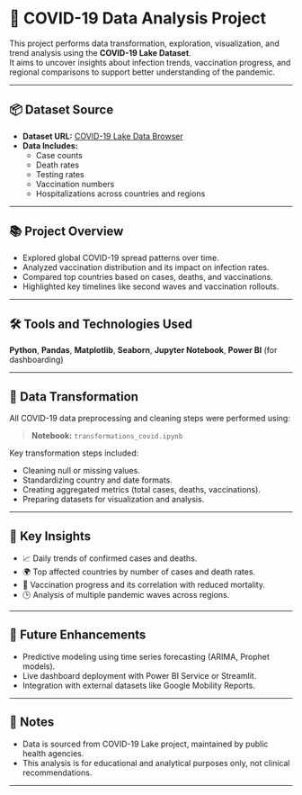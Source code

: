 
# 🦠 COVID-19 Data Analysis Project

This project performs data transformation, exploration, visualization, and trend analysis using the **COVID-19 Lake Dataset**.  
It aims to uncover insights about infection trends, vaccination progress, and regional comparisons to support better understanding of the pandemic.

---

## 📦 Dataset Source

- **Dataset URL:** [COVID-19 Lake Data Browser](https://covid19-lake.s3.us-east-2.amazonaws.com/databrowser.html)
- **Data Includes:**  
  - Case counts
  - Death rates
  - Testing rates
  - Vaccination numbers
  - Hospitalizations across countries and regions

---

## 📚 Project Overview

- Explored global COVID-19 spread patterns over time.
- Analyzed vaccination distribution and its impact on infection rates.
- Compared top countries based on cases, deaths, and vaccinations.
- Highlighted key timelines like second waves and vaccination rollouts.

---

## 🛠️ Tools and Technologies Used

**Python**, **Pandas**, **Matplotlib**, **Seaborn**, **Jupyter Notebook**, **Power BI** (for dashboarding)

---

## 🧪 Data Transformation

All COVID-19 data preprocessing and cleaning steps were performed using:

> **Notebook:** `transformations_covid.ipynb`

Key transformation steps included:
- Cleaning null or missing values.
- Standardizing country and date formats.
- Creating aggregated metrics (total cases, deaths, vaccinations).
- Preparing datasets for visualization and analysis.

---

## 🔎 Key Insights

- 📈 Daily trends of confirmed cases and deaths.
- 🌍 Top affected countries by number of cases and death rates.
- 💉 Vaccination progress and its correlation with reduced mortality.
- 🕒 Analysis of multiple pandemic waves across regions.

---



## 🧠 Future Enhancements

- Predictive modeling using time series forecasting (ARIMA, Prophet models).
- Live dashboard deployment with Power BI Service or Streamlit.
- Integration with external datasets like Google Mobility Reports.

---

## 📌 Notes

- Data is sourced from COVID-19 Lake project, maintained by public health agencies.
- This analysis is for educational and analytical purposes only, not clinical recommendations.

---
